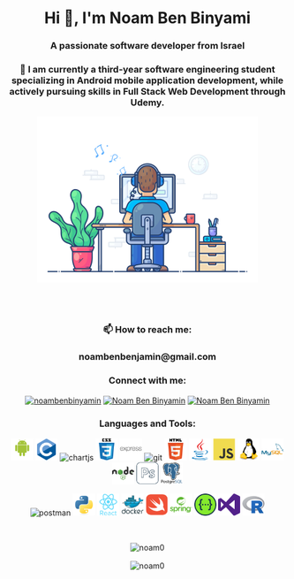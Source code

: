 
<h1 align="center">Hi 👋, I'm Noam Ben Binyami</h1>
<h3 align="center">A passionate software developer from Israel</h3>

<h3 align="center">🌱 I am currently a third-year software engineering student specializing in Android mobile application development, while actively pursuing skills in Full Stack Web Development through Udemy.</h3> 
<p align="center">
  <img alt="Coding" width="400" src="https://raw.githubusercontent.com/jsuarezruiz/jsuarezruiz/master/images/coding.gif">
</p>

<br><br>


<h3 align="center">📫 How to reach me:</h3>
<h3 align="center"> noambenbenjamin@gmail.com</h3>
<h3 align="center">Connect with me:</h3>
<p align="center">
<a href="https://instagram.com/noambenbinyamin" target="blank"><img align="center" src="https://raw.githubusercontent.com/rahuldkjain/github-profile-readme-generator/master/src/images/icons/Social/instagram.svg" alt="noambenbinyamin" height="30" width="40" /></a>
<a href="https://www.linkedin.com/in/noambenbinyamin" target="_blank"><img align="center" src="https://upload.wikimedia.org/wikipedia/commons/c/ca/LinkedIn_logo_initials.png" alt="Noam Ben Binyamin" height="35" width="35" /></a>
<a href="https://www.facebook.com/noam.benbinyamin/?locale=he_IL" target="_blank"><img align="center" src="https://raw.githubusercontent.com/rahuldkjain/github-profile-readme-generator/master/src/images/icons/Social/facebook.svg" alt="Noam Ben Binyamin" height="35" width="35" /></a>
</p>

<h3 align="center">Languages and Tools:</h3>
<p align="center">
  <a href="https://developer.android.com" target="_blank" rel="noreferrer" style="text-decoration: none;"><img src="https://raw.githubusercontent.com/devicons/devicon/master/icons/android/android-original-wordmark.svg" alt="android" width="40" height="40"/></a>
  <a href="https://www.cprogramming.com/" target="_blank" rel="noreferrer" style="text-decoration: none;"><img src="https://raw.githubusercontent.com/devicons/devicon/master/icons/c/c-original.svg" alt="c" width="40" height="40"/></a>
  <a href="https://www.chartjs.org" target="_blank" rel="noreferrer" style="text-decoration: none;"><img src="https://www.chartjs.org/media/logo-title.svg" alt="chartjs" width="40" height="40"/></a>
  <a href="https://www.w3schools.com/css/" target="_blank" rel="noreferrer" style="text-decoration: none;"><img src="https://raw.githubusercontent.com/devicons/devicon/master/icons/css3/css3-original-wordmark.svg" alt="css3" width="40" height="40"/></a>
  <a href="https://expressjs.com" target="_blank" rel="noreferrer" style="text-decoration: none;"><img src="https://raw.githubusercontent.com/devicons/devicon/master/icons/express/express-original-wordmark.svg" alt="express" width="40" height="40"/></a>
  <a href="https://git-scm.com/" target="_blank" rel="noreferrer" style="text-decoration: none;"><img src="https://www.vectorlogo.zone/logos/git-scm/git-scm-icon.svg" alt="git" width="40" height="40"/></a>
  <a href="https://www.w3.org/html/" target="_blank" rel="noreferrer" style="text-decoration: none;"><img src="https://raw.githubusercontent.com/devicons/devicon/master/icons/html5/html5-original-wordmark.svg" alt="html5" width="40" height="40"/></a>
  <a href="https://www.java.com" target="_blank" rel="noreferrer" style="text-decoration: none;"><img src="https://raw.githubusercontent.com/devicons/devicon/master/icons/java/java-original.svg" alt="java" width="40" height="40"/></a>
  <a href="https://developer.mozilla.org/en-US/docs/Web/JavaScript" target="_blank" rel="noreferrer" style="text-decoration: none;"><img src="https://raw.githubusercontent.com/devicons/devicon/master/icons/javascript/javascript-original.svg" alt="javascript" width="40" height="40"/></a>
  <a href="https://www.linux.org/" target="_blank" rel="noreferrer" style="text-decoration: none;"><img src="https://raw.githubusercontent.com/devicons/devicon/master/icons/linux/linux-original.svg" alt="linux" width="40" height="40"/></a>
  <a href="https://www.mysql.com/" target="_blank" rel="noreferrer" style="text-decoration: none;"><img src="https://raw.githubusercontent.com/devicons/devicon/master/icons/mysql/mysql-original-wordmark.svg" alt="mysql" width="40" height="40"/></a>
  <a href="https://nodejs.org" target="_blank" rel="noreferrer" style="text-decoration: none;"><img src="https://raw.githubusercontent.com/devicons/devicon/master/icons/nodejs/nodejs-original-wordmark.svg" alt="nodejs" width="40" height="40"/></a>
  <a href="https://www.photoshop.com/en" target="_blank" rel="noreferrer" style="text-decoration: none;"><img src="https://raw.githubusercontent.com/devicons/devicon/master/icons/photoshop/photoshop-line.svg" alt="photoshop" width="40" height="40"/></a>
  <a href="https://www.postgresql.org" target="_blank" rel="noreferrer" style="text-decoration: none;"><img src="https://raw.githubusercontent.com/devicons/devicon/master/icons/postgresql/postgresql-original-wordmark.svg" alt="postgresql" width="40" height="40"/></a>
  <p align="center">
  <a href="https://postman.com" target="_blank" rel="noreferrer" style="text-decoration: none;"><img src="https://www.vectorlogo.zone/logos/getpostman/getpostman-icon.svg" alt="postman" width="40" height="40"/></a>
  <a href="https://www.python.org" target="_blank" rel="noreferrer" style="text-decoration: none;"><img src="https://raw.githubusercontent.com/devicons/devicon/master/icons/python/python-original.svg" alt="python" width="40" height="40"/></a>
  <a href="https://reactjs.org/" target="_blank" rel="noreferrer" style="text-decoration: none;"><img src="https://raw.githubusercontent.com/devicons/devicon/master/icons/react/react-original-wordmark.svg" alt="react" width="40" height="40"/></a>
  <a href="https://www.docker.com/" target="_blank" rel="noreferrer" style="text-decoration: none;"><img src="https://raw.githubusercontent.com/devicons/devicon/master/icons/docker/docker-original-wordmark.svg" alt="docker" width="40" height="40"/></a>
  <a href="https://developer.apple.com/swift/" target="_blank" rel="noreferrer" style="text-decoration: none;"><img src="https://raw.githubusercontent.com/devicons/devicon/master/icons/swift/swift-original.svg" alt="swift" width="40" height="40"/></a>
  <a href="https://spring.io/projects/spring-boot" target="_blank" rel="noreferrer" style="text-decoration: none;"><img src="https://raw.githubusercontent.com/devicons/devicon/master/icons/spring/spring-original-wordmark.svg" alt="spring boot" width="40" height="40"/></a>
  <a href="https://swagger.io/" target="_blank" rel="noreferrer" style="text-decoration: none;"><img src="https://raw.githubusercontent.com/devicons/devicon/master/icons/swagger/swagger-original.svg" alt="swagger" width="40" height="40"/></a>
  <a href="https://visualstudio.microsoft.com/" target="_blank" rel="noreferrer" style="text-decoration: none;"><img src="https://raw.githubusercontent.com/devicons/devicon/master/icons/visualstudio/visualstudio-plain.svg" alt="visual studio" width="40" height="40"/></a>
  <a href="https://www.r-project.org/" target="_blank" rel="noreferrer" style="text-decoration: none;"><img src="https://raw.githubusercontent.com/devicons/devicon/master/icons/r/r-original.svg" alt="r" width="40" height="40"/></a>
</p>

 </br>

<p align="center"><img align="center" src="https://github-readme-stats.vercel.app/api/top-langs?username=noam0&show_icons=true&locale=en&layout=compact" alt="noam0" /></p>

<p align="center"><img align="center" src="https://github-readme-streak-stats.herokuapp.com/?user=noam0&" alt="noam0" /></p>
